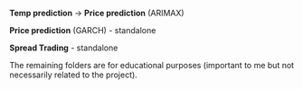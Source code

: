 **Temp prediction** -> **Price prediction** (ARIMAX)

**Price prediction** (GARCH) - standalone

**Spread Trading** - standalone

The remaining folders are for educational purposes (important to me but not necessarily related to the project).

